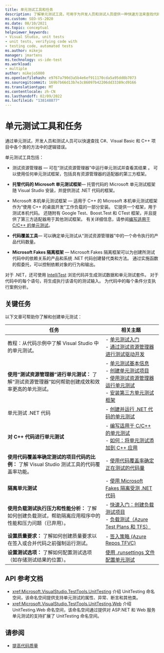 ```yaml
---
title: 单元测试工具和任务
description: 了解单元测试工具，可用于为开发人员和测试人员提供一种快速方法来查找代码中的逻辑错误。
ms.custom: SEO-VS-2020
ms.date: 08/10/2021
ms.topic: conceptual
helpviewer_keywords:
- Visual Studio, unit tests
- unit tests, verifying code with
- testing code, automated tests
ms.author: mikejo
manager: jmartens
ms.technology: vs-ide-test
ms.workload:
- multiple
author: mikejo5000
ms.openlocfilehash: e9767a790d3a5b4e6ef911170cda5a95dd0b7073
ms.sourcegitcommit: 169b7b66d13b7e3c86097b42206dd33389cd9166
ms.translationtype: MT
ms.contentlocale: zh-CN
ms.lasthandoff: 02/09/2022
ms.locfileid: "138148877"
---
```

# <a name="unit-test-tools-and-tasks"></a>单元测试工具和任务

通过单元测试，开发人员和测试人员可以快速查找 C#、Visual Basic 和 C++ 项目中各个类的方法中的逻辑错误。

单元测试工具包括：

* 测试资源管理器 &mdash; 可在“测试资源管理器”中运行单元测试并查看其结果 。 可以使用任何单元测试框架，包括具有资源管理器的适配器的第三方框架。

* **托管代码的 Microsoft 单元测试框架**&mdash; 托管代码的 Microsoft 单元测试框架随 Visual Studio 安装，并提供测试 .NET 代码的框架。

* Microsoft 本机单元测试框架 &mdash; 适用于 C++ 的 Microsoft 本机单元测试框架作为“使用 C++ 的桌面开发”工作负载的一部分安装。 它提供一个框架，用于测试本机代码。 还随附有 Google Test、Boost.Test 和 CTest 框架，并且提供了第三方适配器用于其他测试框架。 有关详细信息，请参阅[编写适用于 C/C++ 的单元测试](../test/writing-unit-tests-for-c-cpp.md)。

* **代码覆盖工具**&mdash; 可以确定单元测试从“测试资源管理器”中的一个命令执行的产品代码数量。

* **Microsoft Fakes 隔离框架** &mdash; Microsoft Fakes 隔离框架可以为创建所测试代码中的依赖关系的产品和系统 .NET 代码创建替代类和方法。 通过实施函数的假委托，可以控制依赖对象的行为和输出。

对于 .NET，还可使用 [IntelliTest](../test/generate-unit-tests-for-your-code-with-intellitest.md) 浏览代码并生成测试数据和单元测试套件。 对于代码中的每个语句，将生成执行该语句的测试输入。 为代码中的每个条件分支执行案例分析。

## <a name="key-tasks"></a>关键任务

以下文章可帮助你了解和创建单元测试：

|任务|相关主题|
|-|-----------------------|
|教程：从代码示例中了解 Visual Studio 中的单元测试。|- [单元测试入门](getting-started-with-unit-testing.md)<br />- [通过测试资源管理器进行测试驱动开发](../test/quick-start-test-driven-development-with-test-explorer.md)|
|**使用“测试资源管理器”进行单元测试：** 了解“测试资源管理器”如何帮助创建成效和效率更高的单元测试。|- [单元测试基本信息](../test/unit-test-basics.md)<br />- [创建单元测试项目](../test/create-a-unit-test-project.md)<br />- [使用测试资源管理器运行单元测试](../test/run-unit-tests-with-test-explorer.md)<br />- [安装第三方单元测试框架](../test/install-third-party-unit-test-frameworks.md)|
|单元测试 .NET 代码|- [创建并运行 .NET 代码的单元测试](../test/walkthrough-creating-and-running-unit-tests-for-managed-code.md)|
|**对 C++ 代码进行单元测试**|- [编写适用于 C/C++ 的单元测试](../test/writing-unit-tests-for-c-cpp.md)<br />- [如何：将单元测试添加到 C++ 应用](../test/how-to-use-microsoft-test-framework-for-cpp.md)|
|**使用代码覆盖率确定测试的项目代码的比例：** 了解 Visual Studio 测试工具的代码覆盖率功能。|- [使用代码覆盖率确定正在测试的代码量](../test/using-code-coverage-to-determine-how-much-code-is-being-tested.md)|
|**隔离单元测试**|- [使用 Microsoft Fakes 隔离受测 .NET 代码](../test/isolating-code-under-test-with-microsoft-fakes.md)|
|**使用负载测试执行压力和性能分析：** 了解如何创建负载测试，帮助隔离应用程序中的性能和压力问题（已弃用）。|- [快速入门：创建负载测试项目](../test/quickstart-create-a-load-test-project.md)<br />- [负载测试（Azure Test Plans 和 TFS）](/azure/load-testing/)|
|**设置质量要求：** 了解如何创建质量要求以在签入或合并代码之前强制运行测试。|- [签入策略 (Azure Repos TFVC)](/azure/devops/repos/tfvc/add-check-policies?view=vsts&preserve-view=true)|
|**设置测试选项：** 了解如何配置测试选项（如存储测试结果的位置）。|[使用 .runsettings 文件配置单元测试](../test/configure-unit-tests-by-using-a-dot-runsettings-file.md)|

## <a name="api-reference-documentation"></a>API 参考文档

- <xref:Microsoft.VisualStudio.TestTools.UnitTesting> 介绍 UnitTesting 命名空间，该命名空间提供支持单元测试的属性、异常、断言和其他类。
- <xref:Microsoft.VisualStudio.TestTools.UnitTesting.Web> 介绍 UnitTesting.Web 命名空间，该命名空间通过提供对 ASP.NET 和 Web 服务单元测试的支持扩展了 UnitTesting 命名空间。

## <a name="see-also"></a>请参阅

- [提高代码质量](../test/improve-code-quality.md)